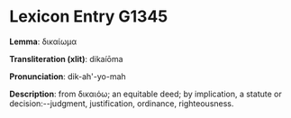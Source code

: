 # Lexicon Entry G1345

**Lemma**: δικαίωμα

**Transliteration (xlit)**: dikaíōma

**Pronunciation**: dik-ah'-yo-mah

**Description**:
from δικαιόω; an equitable deed; by implication, a statute or decision:--judgment, justification, ordinance, righteousness.
